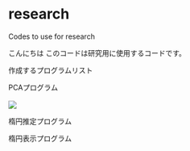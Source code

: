 # research
Codes to use for research

こんにちは
このコードは研究用に使用するコードです。


作成するプログラムリスト

PCAプログラム 
<br><br>
<img src = "https://latex.codecogs.com/gif.latex?X(x_1,&space;x_2,&space;\cdots&space;,x_n)&space;\rightarrow&space;Y_{pca}(y_1,y_2)"/>

楕円推定プログラム


楕円表示プログラム

